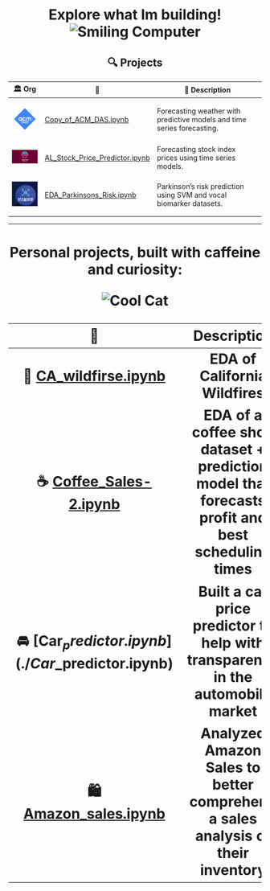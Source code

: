 <div align="center"> 
<h1>Explore what Im building!
<img src="https://i.gifer.com/7sZH.gif" width="100" alt="Smiling Computer"/></h1>



## 🔍 Projects

| 🏛️ Org  | 📂  | 📝 Description |
|-------------|------------|----------------|
| <p align="center"><img src="acm-ucr-logo.webp" width="70"/> | [Copy_of_ACM_DAS.ipynb](./Copy_of_ACM_DAS.ipynb) | Forecasting weather with predictive models and time series forecasting. |
| <p align="center"><img src="aiscucr.jpg" width="110"/> | [AL_Stock_Price_Predictor.ipynb](./AL_Stock_Price_Predictor.ipynb) | Forecasting stock index prices using time series models. |[Spam Email Classifier](https://github.com/Allanx495/spam-email-classifier) | Detect spam emails using a neural network and Flask web interface. |
| <p align="center"><img src="dss.png" width="70"/> | [EDA_Parkinsons_Risk.ipynb](./EDA_Parkinsons_Risk.ipynb) | Parkinson’s risk prediction using SVM and vocal biomarker datasets. |

---

<h1 align="center"> Personal projects, built with caffeine and curiosity: 
<p align="center">
  <img src="https://i.pinimg.com/originals/6b/cd/f2/6bcdf2799bc8300f6684fe9b432c2c5b.gif" width="700" alt="Cool Cat"/>
</p>



| 📂  | Description|
|-------------|------------|
| 🧯 [CA_wildfirse.ipynb](./CA_wildfirse.ipynb) |EDA of California Wildfires |
| ☕  [Coffee_Sales-2.ipynb](./Coffee_Sales-2.ipynb) |EDA of a coffee shop dataset + prediction model that forecasts profit and best scheduling times | 
| 🚘 [Car$_predictor.ipynb](./Car$_predictor.ipynb) | Built a car price predictor to help with transparency in the automobile market | 
| 🛍️ [Amazon_sales.ipynb](./Amazon_sales.ipynb) | Analyzed Amazon Sales to better comprehend a sales analysis of their inventory |


